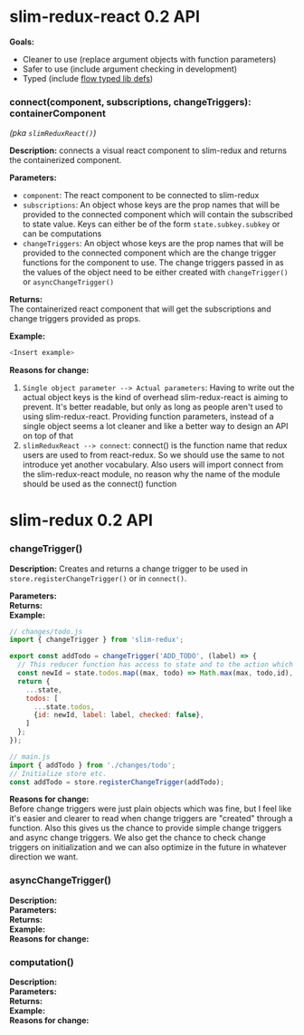 # slim-redux-react 0.2 API
**Goals:**
 - Cleaner to use (replace argument objects with function parameters)
 - Safer to use (include argument checking in development)
 - Typed (include [flow typed lib defs](https://github.com/flowtype/flow-typed))

 ### connect(component, subscriptions, changeTriggers): containerComponent
 *(pka `slimReduxReact()`)*  

 **Description:** connects a visual react component to slim-redux and returns the containerized component.  

**Parameters:**
* `component`: The react component to be connected to slim-redux
* `subscriptions`: An object whose keys are the prop names that will be provided to the connected component which will contain the subscribed to state value. Keys can either be of the form `state.subkey.subkey` or can be computations
* `changeTriggers`: An object whose keys are the prop names that will be provided to the connected component which are the change trigger functions for the component to use. The change triggers passed in as the values of the object need to be either created with `changeTrigger()` or `asyncChangeTrigger()`

**Returns:**  
The containerized react component that will get the subscriptions and change triggers provided as props.

**Example:**  
```javascript
<Insert example>
```


 **Reasons for change:**
 1. `Single object parameter --> Actual parameters`: Having to write out the actual object keys is the kind of overhead slim-redux-react is aiming to prevent. It's better readable, but only as long as people aren't used to using slim-redux-react. Providing function parameters, instead of a single object seems a lot cleaner and like a better way to design an API on top of that
 2. `slimReduxReact --> connect`: connect() is the function name that redux users are used to from react-redux. So we should use the same to not introduce yet another vocabulary. Also users will import connect from the slim-redux-react module, no reason why the name of the module should be used as the connect() function


# slim-redux 0.2 API
### changeTrigger()
**Description:** Creates and returns a change trigger to be used in `store.registerChangeTrigger()` or in `connect()`.

**Parameters:**  
**Returns:**  
**Example:**  
```javascript
// changes/todo.js
import { changeTrigger } from 'slim-redux';

export const addTodo = changeTrigger('ADD_TODO', (label) => {
  // This reducer function has access to state and to the action which it triggered
  const newId = state.todos.map((max, todo) => Math.max(max, todo,id), 0) + 1;
  return {
    ...state,
    todos: [
      ...state.todos,
      {id: newId, label: label, checked: false},
    ]
  };
});

// main.js
import { addTodo } from './changes/todo';
// Initialize store etc.
const addTodo = store.registerChangeTrigger(addTodo);
```


**Reasons for change:**  
Before change triggers were just plain objects which was fine, but I feel like it's easier and clearer to read when change triggers are "created" through a function. Also this gives us the chance to provide simple change triggers and async change triggers. We also get the chance to check change triggers on initialization and we can also optimize in the future in whatever direction we want.

### asyncChangeTrigger()
**Description:**  
**Parameters:**  
**Returns:**  
**Example:**  
**Reasons for change:**  

### computation()
**Description:**  
**Parameters:**  
**Returns:**  
**Example:**  
**Reasons for change:**  
